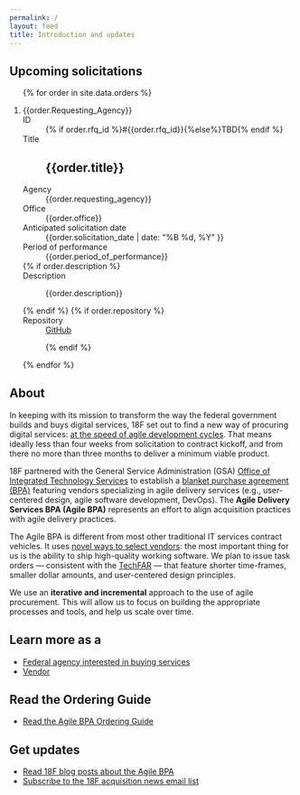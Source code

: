 ```yaml
---
permalink: /
layout: feed
title: Introduction and updates
---
```


<section class="solicitations">
  <h1>Upcoming solicitations</h1>
  <ol class="solicitations">
  {% for order in site.data.orders %}
    <li>
      <dl class="solicitation">
      {{order.Requesting_Agency}}
        <dt class="solicitation-id">ID</dt>
        <dd class="solicitation-id">{% if order.rfq_id %}#{{order.rfq_id}}{%else%}TBD{% endif %}</dd>
        <dt class="solicitation-title">Title</dt>
        <dd class="solicitation-title"><h1>{{order.title}}</h1></dd>
        <dt class="solicitation-agency">Agency</dt>
        <dd class="solicitation-agency">{{order.requesting_agency}}</dd>
        <dt class="solicitation-office">Office</dt>
        <dd class="solicitation-office">{{order.office}}</dd>
        <dt class="solicitation-date">Anticipated solicitation date</dt>
        <dd class="solicitation-date"><time datetime="{{order.solicitation_date}}}">{{order.solicitation_date | date: "%B %d, %Y" }}</time></dd>
        <dt class="solicitation-period-of-performance">Period of performance</dt>
        <dd class="solicitation-period-of-performance">{{order.period_of_performance}}</dd>
        {% if order.description %}
        <dt class="solicitation-description">Description</dt>
        <dd class="solicitation-description">
        <p>{{order.description}}</p>
        </dd>
        {% endif %}
        {% if order.repository %}
        <dt class="solicitation-repository">Repository</dt>
        <dd class="solicitation-repository"><a href="{{order.repository}}">GitHub</a></p>
        {% endif %}
        </dd>
      </dl>
    </li>
  {% endfor %}
  </ol>
</section>

<aside class="about page">
  <div class="wrapper">
    <h1>About</h1>
    <p>In keeping with its mission to transform the way the federal government builds and buys digital services, 18F set out to find a new way of procuring digital services: <a href="https://18f.gsa.gov/2015/01/08/creating-a-federal-marketplace-for-agile-delivery-services/">at the speed of agile development cycles</a>. That means ideally less than four weeks from solicitation to contract kickoff, and from there no more than three months to deliver a minimum viable product.</p>
    <p>18F partnered with the General Service Administration (GSA) <a href="https://www.gsa.gov/portal/content/105150">Office of Integrated Technology Services</a> to establish a <a href="http://www.gsa.gov/portal/content/199353">blanket purchase agreement (BPA)</a> featuring vendors specializing in agile delivery services (e.g., user-centered design, agile software development, DevOps). The <strong>Agile Delivery Services BPA (Agile BPA)</strong> represents an effort to align acquisition practices with agile delivery practices.</p>
    <p>The Agile BPA is different from most other traditional IT services contract vehicles. It uses <a href="https://18f.gsa.gov/2015/04/23/coming-soon-the-agile-delivery-services-soliciatation/">novel ways to select vendors</a>: the most important thing for us is the ability to ship high-quality working software. We plan to issue task orders &mdash; consistent with the <a href="https://playbook.cio.gov/techfar/">TechFAR</a> &mdash; that feature shorter time-frames, smaller dollar amounts, and user-centered design principles.</div>
    <p>We use an <strong>iterative and incremental</strong> approach to the use of agile procurement. This will allow us to focus on building the appropriate processes and tools, and help us scale over time.</p>
    <h2>Learn more as a </h2>
    <ul class="learn-more">
      <li class="learn-more-federal-agency"><a href="buyers/">Federal agency interested in buying services</a></li>
      <li class="learn-more-vendor"><a href="vendors/">Vendor</a></li>
    </ul>
    <h1>Read the Ordering Guide</h1>
    <ul>
      <li><a href="/ordering-guide/">Read the Agile BPA Ordering Guide</a></li>
    </ul>
    <h1>Get updates</h1>
    <ul>
      <li><a href="https://18f.gsa.gov/tags/agile-bpa/">Read 18F blog posts about the Agile BPA</a></li>
      <li><a href="https://eepurl.com/bJQHFr">Subscribe to the 18F acquisition news email list</a></li>
    </ul>
  </div>  
</aside>
